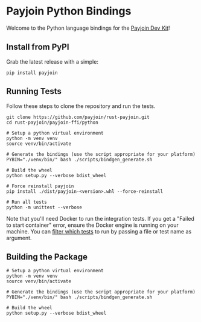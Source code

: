# Payjoin Python Bindings

Welcome to the Python language bindings for the [Payjoin Dev Kit](https://payjoindevkit.org/)!

## Install from PyPI

Grab the latest release with a simple:

```shell
pip install payjoin
```

## Running Tests

Follow these steps to clone the repository and run the tests.


```shell
git clone https://github.com/payjoin/rust-payjoin.git
cd rust-payjoin/payjoin-ffi/python

# Setup a python virtual environment
python -m venv venv
source venv/bin/activate

# Generate the bindings (use the script appropriate for your platform)
PYBIN="./venv/bin/" bash ./scripts/bindgen_generate.sh

# Build the wheel
python setup.py --verbose bdist_wheel

# Force reinstall payjoin
pip install ./dist/payjoin-<version>.whl --force-reinstall

# Run all tests
python -m unittest --verbose
```

Note that you'll need Docker to run the integration tests. If you get a "Failed to start container" error, ensure the Docker engine is running on your machine.
You can [filter which tests](https://docs.python.org/3/library/unittest.html#command-line-interface) to run by passing a file or test name as argument.

## Building the Package

```shell
# Setup a python virtual environment
python -m venv venv
source venv/bin/activate

# Generate the bindings (use the script appropriate for your platform)
PYBIN="./venv/bin/" bash ./scripts/bindgen_generate.sh

# Build the wheel
python setup.py --verbose bdist_wheel

```

